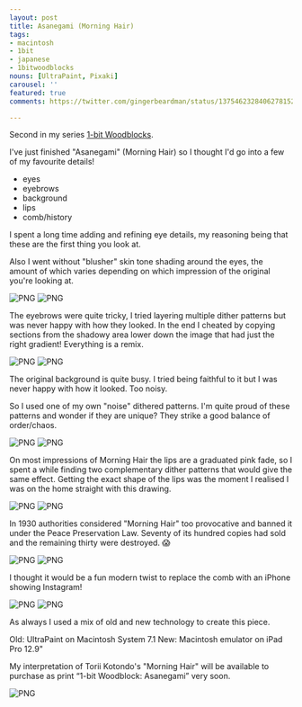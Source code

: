 ```yaml
---
layout: post
title: Asanegami (Morning Hair)
tags:
- macintosh
- 1bit
- japanese
- 1bitwoodblocks
nouns: [UltraPaint, Pixaki]
carousel: ''
featured: true
comments: https://twitter.com/gingerbeardman/status/1375462328406278152

---
```

Second in my series [1-bit Woodblocks](/tag/1bitwoodblocks/).

I've just finished "Asanegami" (Morning Hair) so I thought I'd go into a few of my favourite details!

- eyes
- eyebrows
- background
- lips
- comb/history

I spent a long time adding and refining eye details, my reasoning being that these are the first thing you look at.

Also I went without "blusher" skin tone shading around the eyes, the amount of which varies depending on which impression of the original you're looking at.

![PNG](/images/posts/compare-1bit-asanegami-eye.png#compare) ![PNG](/images/posts/compare-1bit-asanegami-eye-orig.png)

The eyebrows were quite tricky, I tried layering multiple dither patterns but was never happy with how they looked. In the end I cheated by copying sections from the shadowy area lower down the image that had just the right gradient! Everything is a remix.

![PNG](/images/posts/compare-1bit-asanegami-eyebrow.png#compare) ![PNG](/images/posts/compare-1bit-asanegami-eyebrow-orig.png)

The original background is quite busy. I tried being faithful to it but I was never happy with how it looked. Too noisy.

So I used one of my own "noise" dithered patterns. I'm quite proud of these patterns and wonder if they are unique? They strike a good balance of order/chaos.

![PNG](/images/posts/compare-1bit-asanegami-bg.png#compare) ![PNG](/images/posts/compare-1bit-asanegami-bg-orig.png)

On most impressions of Morning Hair the lips are a graduated pink fade, so I spent a while finding two complementary dither patterns that would give the same effect. Getting the exact shape of the lips was the moment I realised I was on the home straight with this drawing.

![PNG](/images/posts/compare-1bit-asanegami-lips.png#compare) ![PNG](/images/posts/compare-1bit-asanegami-lips-orig.png)

In 1930 authorities considered "Morning Hair" too provocative and banned it under the Peace Preservation Law. Seventy of its hundred copies had sold and the remaining thirty were destroyed. 😱

![PNG](/images/posts/compare-1bit-asanegami-comb.png#compare) ![PNG](/images/posts/compare-1bit-asanegami-comb-orig.png)

I thought it would be a fun modern twist to replace the comb with an iPhone showing Instagram!

![PNG](/images/posts/compare-1bit-asanegami-comb-ophone.png#compare) ![PNG](/images/posts/compare-1bit-asanegami-comb.png)

As always I used a mix of old and new technology to create this piece.

Old: UltraPaint on Macintosh System 7.1
New: Macintosh emulator on iPad Pro 12.9"

My interpretation of Torii Kotondo's "Morning Hair" will be available to purchase as print “1-bit Woodblock: Asanegami” very soon.

![PNG](/images/posts/1bit-asanegami.png)
